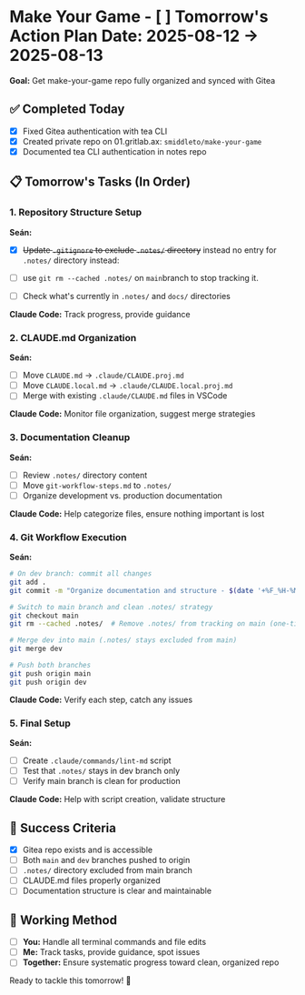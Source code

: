 # Make Your Game - [ ] Tomorrow's Action Plan **Date:** 2025-08-12 → 2025-08-13  

**Goal:** Get make-your-game repo fully organized and synced with Gitea

## ✅ Completed Today

- [x] Fixed Gitea authentication with tea CLI
- [x] Created private repo on 01.gritlab.ax: `smiddleto/make-your-game`
- [x] Documented tea CLI authentication in notes repo

## 📋 Tomorrow's Tasks (In Order)

### 1. Repository Structure Setup

**Seán:**

- [x] ~~Update `.gitignore` to exclude `.notes/` directory~~ instead no entry for `.notes/` directory instead:
- [ ] use `git rm --cached .notes/` on `main`branch to stop tracking it.

- [ ] Check what's currently in `.notes/` and `docs/` directories

**Claude Code:** Track progress, provide guidance

### 2. CLAUDE.md Organization  

**Seán:**

- [ ] Move `CLAUDE.md` → `.claude/CLAUDE.proj.md`
- [ ] Move `CLAUDE.local.md` → `.claude/CLAUDE.local.proj.md`  
- [ ] Merge with existing `.claude/CLAUDE.md` files in VSCode

**Claude Code:** Monitor file organization, suggest merge strategies

### 3. Documentation Cleanup

**Seán:**

- [ ] Review `.notes/` directory content
- [ ] Move `git-workflow-steps.md` to `.notes/`
- [ ] Organize development vs. production documentation

**Claude Code:** Help categorize files, ensure nothing important is lost

### 4. Git Workflow Execution

**Seán:**

```bash
# On dev branch: commit all changes
git add .
git commit -m "Organize documentation and structure - $(date '+%F_%H-%M_%Z')"

# Switch to main branch and clean .notes/ strategy
git checkout main
git rm --cached .notes/  # Remove .notes/ from tracking on main (one-time)

# Merge dev into main (.notes/ stays excluded from main)
git merge dev

# Push both branches
git push origin main
git push origin dev
```

**Claude Code:** Verify each step, catch any issues

### 5. Final Setup

**Seán:**

- [ ] Create `.claude/commands/lint-md` script
- [ ] Test that `.notes/` stays in dev branch only
- [ ] Verify main branch is clean for production

**Claude Code:** Help with script creation, validate structure

## 🎯 Success Criteria

- [x] Gitea repo exists and is accessible  
- [ ] Both `main` and `dev` branches pushed to origin
- [ ] `.notes/` directory excluded from main branch
- [ ] CLAUDE.md files properly organized
- [ ] Documentation structure is clear and maintainable

## 🔄 Working Method

- [ ] **You:** Handle all terminal commands and file edits
- [ ] **Me:** Track tasks, provide guidance, spot issues
- [ ] **Together:** Ensure systematic progress toward clean, organized repo

Ready to tackle this tomorrow! 🚀
